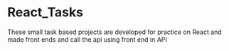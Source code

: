 # React_Tasks
These small task based projects are developed for practice on React and made front ends and call the api using front end in  API
